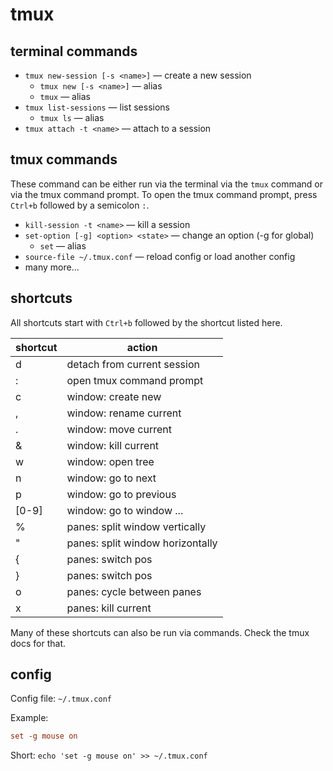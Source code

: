 # tmux
## terminal commands
- `tmux new-session [-s <name>]` — create a new session
	- `tmux new [-s <name>]` — alias
	- `tmux` — alias
- `tmux list-sessions` — list sessions
	- `tmux ls` — alias
- `tmux attach -t <name>` — attach to a session

## tmux  commands
These command can be either run via the terminal via the `tmux` command or via the tmux command prompt. To open the tmux command prompt, press `Ctrl+b` followed by a semicolon `:`. 

- `kill-session -t <name>` — kill a session
- `set-option [-g] <option> <state>` — change an option (-g for global)
	- `set` — alias
- `source-file ~/.tmux.conf` — reload config or load another config
- many more...

## shortcuts
All shortcuts start with `Ctrl+b` followed by the shortcut listed here.

| shortcut | action                           |
| -------- | -------------------------------- |
| d        | detach from current session      |
| :        | open tmux command prompt         |
| c        | window: create new               |
| ,        | window: rename current           |
| .        | window: move current             |
| &        | window: kill current             |
| w        | window: open tree                |
| n        | window: go to next               |
| p        | window: go to previous           |
| \[0-9\]  | window: go to window ...         |
| %        | panes: split window vertically   |
| "        | panes: split window horizontally |
| {        | panes: switch pos                |
| }        | panes: switch pos                |
| o        | panes: cycle between panes       |
| x        | panes: kill current              | 

Many of these shortcuts can also be run via commands. Check the tmux docs for that.

## config
Config file: `~/.tmux.conf`

Example: 
```conf
set -g mouse on
```

Short: `echo 'set -g mouse on' >> ~/.tmux.conf`